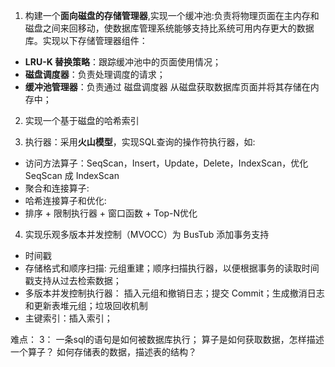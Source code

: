 1. 构建一个**面向磁盘的存储管理器**,实现一个缓冲池:负责将物理页面在主内存和磁盘之间来回移动，使数据库管理系统能够支持比系统可用内存更大的数据库。实现以下存储管理器组件：
  + **LRU-K 替换策略**：跟踪缓冲池中的页面使用情况；
  + **磁盘调度器**：负责处理调度的请求；
  + **缓冲池管理器**：负责通过 磁盘调度器 从磁盘获取数据库页面并将其存储在内存中；

2. 实现一个基于磁盘的哈希索引

3. 执行器：采用**火山模型**，实现SQL查询的操作符执行器，如:
  + 访问方法算子：SeqScan，Insert，Update，Delete，IndexScan，优化 SeqScan 成 IndexScan
  + 聚合和连接算子: 
  + 哈希连接算子和优化:
  + 排序 + 限制执行器 + 窗口函数 + Top-N优化

4. 实现乐观多版本并发控制（MVOCC）为 BusTub 添加事务支持
  - 时间戳
  - 存储格式和顺序扫描: 元组重建；顺序扫描执行器，以便根据事务的读取时间戳支持从过去检索数据；
  - 多版本并发控制执行器： 插入元组和撤销日志；提交 Commit；生成撤消日志和更新表堆元组；垃圾回收机制
  - 主键索引：插入索引；



难点：
3：
一条sql的语句是如何被数据库执行；
算子是如何获取数据，怎样描述一个算子？
如何存储表的数据，描述表的结构？








